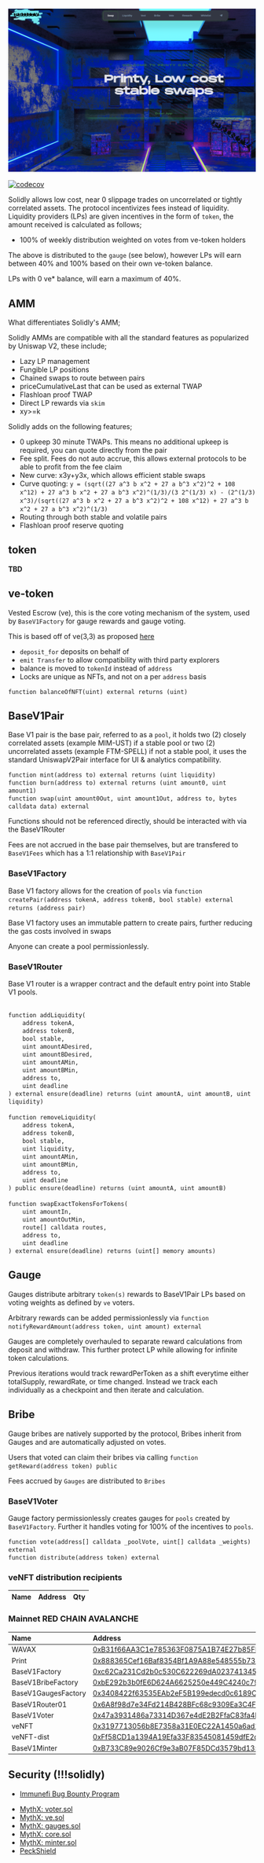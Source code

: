 

![alt text](header.png)

[![codecov](https://codecov.io/gh/andrecronje/solidly/branch/master/graph/badge.svg?token=8AZBHZII04)](https://codecov.io/gh/andrecronje/solidly)


Solidly allows low cost, near 0 slippage trades on uncorrelated or tightly correlated assets. The protocol incentivizes fees instead of liquidity. Liquidity providers (LPs) are given incentives in the form of `token`, the amount received is calculated as follows;

* 100% of weekly distribution weighted on votes from ve-token holders

The above is distributed to the `gauge` (see below), however LPs will earn between 40% and 100% based on their own ve-token balance.

LPs with 0 ve* balance, will earn a maximum of 40%.

## AMM

What differentiates Solidly's AMM;

Solidly AMMs are compatible with all the standard features as popularized by Uniswap V2, these include;

* Lazy LP management
* Fungible LP positions
* Chained swaps to route between pairs
* priceCumulativeLast that can be used as external TWAP
* Flashloan proof TWAP
* Direct LP rewards via `skim`
* xy>=k

Solidly adds on the following features;

* 0 upkeep 30 minute TWAPs. This means no additional upkeep is required, you can quote directly from the pair
* Fee split. Fees do not auto accrue, this allows external protocols to be able to profit from the fee claim
* New curve: x3y+y3x, which allows efficient stable swaps
* Curve quoting: `y = (sqrt((27 a^3 b x^2 + 27 a b^3 x^2)^2 + 108 x^12) + 27 a^3 b x^2 + 27 a b^3 x^2)^(1/3)/(3 2^(1/3) x) - (2^(1/3) x^3)/(sqrt((27 a^3 b x^2 + 27 a b^3 x^2)^2 + 108 x^12) + 27 a^3 b x^2 + 27 a b^3 x^2)^(1/3)`
* Routing through both stable and volatile pairs
* Flashloan proof reserve quoting

## token

**TBD**

## ve-token

Vested Escrow (ve), this is the core voting mechanism of the system, used by `BaseV1Factory` for gauge rewards and gauge voting.

This is based off of ve(3,3) as proposed [here](https://andrecronje.medium.com/ve-3-3-44466eaa088b)

* `deposit_for` deposits on behalf of
* `emit Transfer` to allow compatibility with third party explorers
* balance is moved to `tokenId` instead of `address`
* Locks are unique as NFTs, and not on a per `address` basis

```
function balanceOfNFT(uint) external returns (uint)
```

## BaseV1Pair

Base V1 pair is the base pair, referred to as a `pool`, it holds two (2) closely correlated assets (example MIM-UST) if a stable pool or two (2) uncorrelated assets (example FTM-SPELL) if not a stable pool, it uses the standard UniswapV2Pair interface for UI & analytics compatibility.

```
function mint(address to) external returns (uint liquidity)
function burn(address to) external returns (uint amount0, uint amount1)
function swap(uint amount0Out, uint amount1Out, address to, bytes calldata data) external
```

Functions should not be referenced directly, should be interacted with via the BaseV1Router

Fees are not accrued in the base pair themselves, but are transfered to `BaseV1Fees` which has a 1:1 relationship with `BaseV1Pair`

### BaseV1Factory

Base V1 factory allows for the creation of `pools` via ```function createPair(address tokenA, address tokenB, bool stable) external returns (address pair)```

Base V1 factory uses an immutable pattern to create pairs, further reducing the gas costs involved in swaps

Anyone can create a pool permissionlessly.

### BaseV1Router

Base V1 router is a wrapper contract and the default entry point into Stable V1 pools.

```

function addLiquidity(
    address tokenA,
    address tokenB,
    bool stable,
    uint amountADesired,
    uint amountBDesired,
    uint amountAMin,
    uint amountBMin,
    address to,
    uint deadline
) external ensure(deadline) returns (uint amountA, uint amountB, uint liquidity)

function removeLiquidity(
    address tokenA,
    address tokenB,
    bool stable,
    uint liquidity,
    uint amountAMin,
    uint amountBMin,
    address to,
    uint deadline
) public ensure(deadline) returns (uint amountA, uint amountB)

function swapExactTokensForTokens(
    uint amountIn,
    uint amountOutMin,
    route[] calldata routes,
    address to,
    uint deadline
) external ensure(deadline) returns (uint[] memory amounts)

```

## Gauge

Gauges distribute arbitrary `token(s)` rewards to BaseV1Pair LPs based on voting weights as defined by `ve` voters.

Arbitrary rewards can be added permissionlessly via ```function notifyRewardAmount(address token, uint amount) external```

Gauges are completely overhauled to separate reward calculations from deposit and withdraw. This further protect LP while allowing for infinite token calculations.

Previous iterations would track rewardPerToken as a shift everytime either totalSupply, rewardRate, or time changed. Instead we track each individually as a checkpoint and then iterate and calculation.

## Bribe

Gauge bribes are natively supported by the protocol, Bribes inherit from Gauges and are automatically adjusted on votes.

Users that voted can claim their bribes via calling ```function getReward(address token) public```

Fees accrued by `Gauges` are distributed to `Bribes`

### BaseV1Voter

Gauge factory permissionlessly creates gauges for `pools` created by `BaseV1Factory`. Further it handles voting for 100% of the incentives to `pools`.

```
function vote(address[] calldata _poolVote, uint[] calldata _weights) external
function distribute(address token) external
```

### veNFT distribution recipients

| Name | Address | Qty |
| :--- | :--- | :--- |



### Mainnet RED CHAIN AVALANCHE

| Name | Address |
| :--- | :--- |
| WAVAX| [0xB31f66AA3C1e785363F0875A1B74E27b85FD66c7](https://snowtrace.io/address/0xB31f66AA3C1e785363F0875A1B74E27b85FD66c7#code) |
| Print | [0x888365Cef16Baf8354Bf1A9A88e548555b7348bF](https://snowtrace.io/address/0x888365Cef16Baf8354Bf1A9A88e548555b7348bF#code) |
| BaseV1Factory | [0xc62Ca231Cd2b0c530C622269dA02374134511a36](https://snowtrace.io/address/0xc62Ca231Cd2b0c530C622269dA02374134511a36#code) |
| BaseV1BribeFactory | [0xbE292b3b0fE6D624A6625250e449C4240c799F35](https://snowtrace.io/address/0xbE292b3b0fE6D624A6625250e449C4240c799F35#code) |
| BaseV1GaugesFactory | [0x3408422f63535EAb2eF5B199edecd0c6189Cc03a](https://snowtrace.io/address/0x3408422f63535EAb2eF5B199edecd0c6189Cc03a#code) |
| BaseV1Router01 | [0x6A8f98d7e34Fd214B428BFc68c9309Ea3C4Fc7F1](https://snowtrace.io/address/0x6A8f98d7e34Fd214B428BFc68c9309Ea3C4Fc7F1#code) |
| BaseV1Voter | [0x47a3931486a73314D367e4dE2B2FfaC83fa4B81E](https://snowtrace.io/address/0x47a3931486a73314D367e4dE2B2FfaC83fa4B81E#code) |
| veNFT | [0x3197713056b8E7358a31E0EC22A1450a6ad18b7d](https://avascan.info/blockchain/c/address/0x3197713056b8E7358a31E0EC22A1450a6ad18b7d/contract) |
| veNFT-dist | [0xFf58CD1a1394A19Efa33F83545081459dfE2dA44](https://snowtrace.io/address/0xFf58CD1a1394A19Efa33F83545081459dfE2dA44#code) |
| BaseV1Minter | [0xB733C89e9026Cf9e3aB07F85DCd3579bd135f603](https://snowtrace.io/address/0xB733C89e9026Cf9e3aB07F85DCd3579bd135f603) |

## Security (!!!solidly)
  
- [Immunefi Bug Bounty Program](https://immunefi.com/bounty/solidly/)  

* [MythX: voter.sol](https://github.com/andrecronje/solidly/blob/master/audits/17faf962f99a7e7e3f26f8bc.pdf)
* [MythX: ve.sol](https://github.com/andrecronje/solidly/blob/master/audits/4094394a6bc512d57672533c.pdf)
* [MythX: gauges.sol](https://github.com/andrecronje/solidly/blob/master/audits/4212b799deea3d9dd8f8620e.pdf)
* [MythX: core.sol](https://github.com/andrecronje/solidly/blob/master/audits/79effbd69276f2d16698b72d.pdf)
* [MythX: minter.sol](https://github.com/andrecronje/solidly/blob/master/audits/dea98051d23c85bcaa80dc5a.pdf)
* [PeckShield](https://github.com/andrecronje/solidly/blob/master/audits/e456a816-3802-4384-894c-825a4177245a.pdf)
